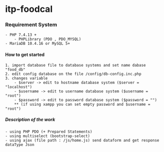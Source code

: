 # itp-foodcal
 ### Requirement System 
    - PHP 7.4.13 + 
        - PHPLibrary (PDO , PDO_MYSQL)
    - MariaDB 10.4.16 or MySQL 5+

#### How to get started
    1. import database file to database systems and set name dabase "food_db"
    2. edit config database on the file /config/db-config.inc.php
    3. changes variable 
        - $server -> edit to hostname database system ($server = "localhost")
        - $username -> edit to username database system ($username = "root")
        - $password -> edit to password database system ($password = "") 
        ** (if using xampp you can set empty password and $username = "root")

##### Description of the work
    - using PHP PDO (+ Prepared Statements)
    - using multiselect (bootstrap-select)
    - using ajax (file path : /js/home.js) send dataform and get response dataType Json 